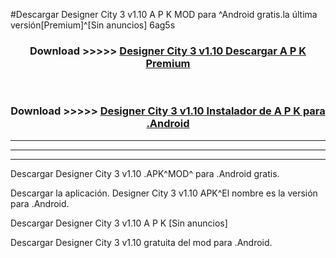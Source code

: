 #Descargar Designer City 3 v1.10 A P K MOD para ^Android gratis.la última versión[Premium]^[Sin anuncios] 6ag5s



<div align="center">
<h3>Download >>>>> <a href="https://es-web.web.app/?es= Designer City 3 v1.10">Designer City 3 v1.10 Descargar A P K Premium</a></h3><br>

<h3>Download >>>>> <a href="https://es-web.web.app/?es= Designer City 3 v1.10">Designer City 3 v1.10 Instalador de A P K para .Android</a></h3>
</div>


----------------------------------------------------------

----------------------------------------------------------

----------------------------------------------------------

Descargar Designer City 3 v1.10 .APK^MOD^ para .Android gratis.

Descargar la aplicación. Designer City 3 v1.10 APK^El nombre es la versión para .Android.

Descargar Designer City 3 v1.10 A P K [Sin anuncios]

Descargar Designer City 3 v1.10 gratuita del mod para .Android.